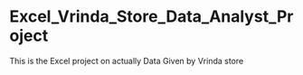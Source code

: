 # Excel_Vrinda_Store_Data_Analyst_Project

This is the Excel project on actually Data Given by Vrinda store 
